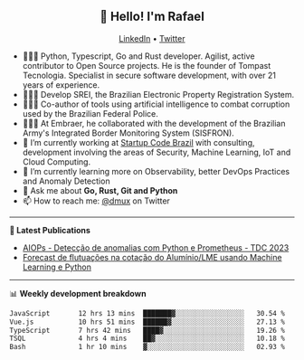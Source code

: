 <h2 align="center">👋 Hello! I'm Rafael</h2>
<p align="center">
  <a href="https://www.linkedin.com/in/rafaelsales">LinkedIn</a> •
  <a href="https://twitter.com/dmux">Twitter</a>
</p>


- 👨🏻‍💻 Python, Typescript, Go and Rust developer. Agilist, active contributor to Open Source projects. He is the founder of Tompast Tecnologia. Specialist in secure software development, with over 21 years of experience.
- 👨🏻‍💻 Develop SREI, the Brazilian Electronic Property Registration System.
- 👨🏻‍💻 Co-author of tools using artificial intelligence to combat corruption used by the Brazilian Federal Police.
- 👨🏻‍💻 At Embraer, he collaborated with the development of the Brazilian Army's Integrated Border Monitoring System (SISFRON).
- 🔭 I’m currently working at [Startup Code Brazil](https://www.startupcode.com.br) with consulting, development involving the areas of Security, Machine Learning, IoT and Cloud Computing.
- 🌱 I’m currently learning more on Observability, better DevOps Practices and Anomaly Detection
- 💬 Ask me about **Go, Rust, Git and Python**
- 📫 How to reach me: [@dmux](https://twitter.com/dmux) on Twitter

-------

**📝 Latest Publications**

<!-- BLOG-POST-LIST:START -->
- [AIOPs - Detecção de anomalias com Python e Prometheus - TDC 2023](https://www.linkedin.com/posts/rafaelsales_aiops-detec%C3%A7%C3%A3o-de-anomalias-com-python-activity-7110731103132372992-LHMO?utm_source=share&utm_medium=member_desktop)
- [Forecast de flutuações na cotação do Alumínio/LME usando Machine Learning e Python](https://www.linkedin.com/pulse/forecast-de-flutua%C3%A7%C3%B5es-na-cota%C3%A7%C3%A3o-do-alum%C3%ADniolme-usando-rafael-sales)
<!-- BLOG-POST-LIST:END -->

-------

📊 **Weekly development breakdown**
<!--START_SECTION:waka-->

```txt
JavaScript       12 hrs 13 mins  ███████▓░░░░░░░░░░░░░░░░░   30.54 %
Vue.js           10 hrs 51 mins  ██████▓░░░░░░░░░░░░░░░░░░   27.13 %
TypeScript       7 hrs 42 mins   ████▓░░░░░░░░░░░░░░░░░░░░   19.26 %
TSQL             4 hrs 4 mins    ██▓░░░░░░░░░░░░░░░░░░░░░░   10.18 %
Bash             1 hr 10 mins    ▓░░░░░░░░░░░░░░░░░░░░░░░░   02.93 %
```

<!--END_SECTION:waka-->
